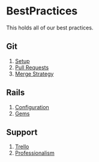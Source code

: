 BestPractices
=============

This holds all of our best practices.

## Git

1. [Setup](git/setup.md)
2. [Pull Requests](git/pull-requests.md)
3. [Merge Strategy](git/merge-strategy.md)

## Rails

1. [Configuration](rails/configuration.md)
1. [Gems](rails/gems.md)

## Support

1. [Trello](support/using_trello_for_support.md)
1. [Professionalism](support/professionalism.md)
